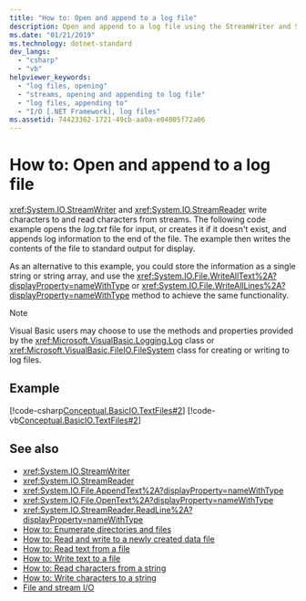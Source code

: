 ```yaml
---
title: "How to: Open and append to a log file"
description: Open and append to a log file using the StreamWriter and StreamReader classes in .NET, which write characters to and read characters from streams.
ms.date: "01/21/2019"
ms.technology: dotnet-standard
dev_langs: 
  - "csharp"
  - "vb"
helpviewer_keywords: 
  - "log files, opening"
  - "streams, opening and appending to log file"
  - "log files, appending to"
  - "I/O [.NET Framework], log files"
ms.assetid: 74423362-1721-49cb-aa0a-e04005f72a06
---
```

# How to: Open and append to a log file
<xref:System.IO.StreamWriter> and <xref:System.IO.StreamReader> write characters to and read characters from streams. The following code example opens the *log.txt* file for input, or creates it if it doesn't exist, and appends log information to the end of the file. The example then writes the contents of the file to standard output for display.

As an alternative to this example, you could store the information as a single string or string array, and use the <xref:System.IO.File.WriteAllText%2A?displayProperty=nameWithType> or <xref:System.IO.File.WriteAllLines%2A?displayProperty=nameWithType> method to achieve the same functionality.  
  
> [!NOTE]
> Visual Basic users may choose to use the methods and properties provided by the <xref:Microsoft.VisualBasic.Logging.Log> class or <xref:Microsoft.VisualBasic.FileIO.FileSystem> class for creating or writing to log files.  
  
## Example  
 [!code-csharp[Conceptual.BasicIO.TextFiles#2](../../../samples/snippets/csharp/VS_Snippets_CLR/conceptual.basicio.textfiles/cs/source2.cs#2)]
 [!code-vb[Conceptual.BasicIO.TextFiles#2](../../../samples/snippets/visualbasic/VS_Snippets_CLR/conceptual.basicio.textfiles/vb/source2.vb#2)]  
  
## See also

- <xref:System.IO.StreamWriter>  
- <xref:System.IO.StreamReader>  
- <xref:System.IO.File.AppendText%2A?displayProperty=nameWithType>  
- <xref:System.IO.File.OpenText%2A?displayProperty=nameWithType>  
- <xref:System.IO.StreamReader.ReadLine%2A?displayProperty=nameWithType>  
- [How to: Enumerate directories and files](how-to-enumerate-directories-and-files.md)  
- [How to: Read and write to a newly created data file](how-to-read-and-write-to-a-newly-created-data-file.md)  
- [How to: Read text from a file](how-to-read-text-from-a-file.md)  
- [How to: Write text to a file](how-to-write-text-to-a-file.md)  
- [How to: Read characters from a string](how-to-read-characters-from-a-string.md)  
- [How to: Write characters to a string](how-to-write-characters-to-a-string.md)  
- [File and stream I/O](index.md)
